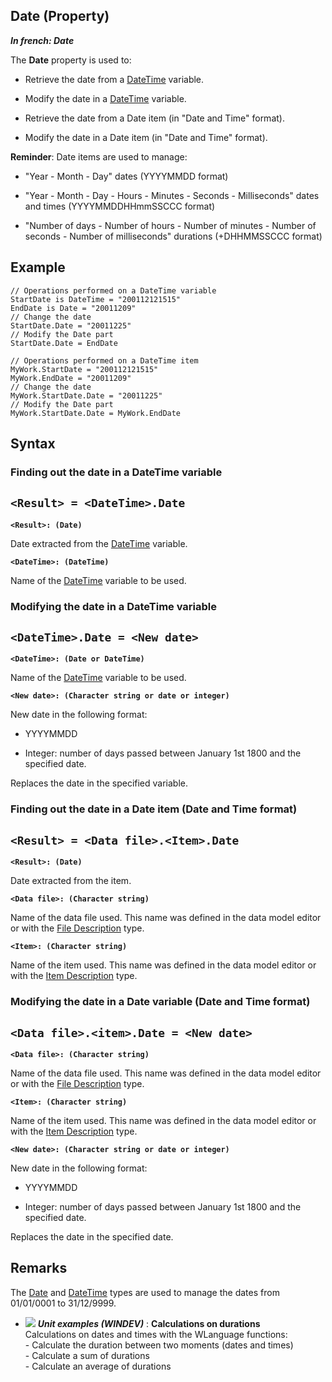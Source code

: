 


## Date (Property)

***In french: Date***
	



<a name="XUse"></a>
<a name="Use"></a>
<a name="description"></a>
The **Date** property is used to:

- Retrieve the date from a [DateTime](../Motscles/1514070.md) variable.

- Modify the date in a [DateTime](../Motscles/1514070.md) variable.

- Retrieve the date from a Date item (in "Date and Time" format).
	

- Modify the date in a Date item (in "Date and Time" format).
	




**Reminder**: Date items are used to manage:

- "Year - Month - Day" dates (YYYYMMDD format)

- "Year - Month - Day - Hours - Minutes - Seconds - Milliseconds" dates and times (YYYYMMDDHHmmSSCCC format)

- "Number of days - Number of hours - Number of minutes - Number of seconds - Number of milliseconds" durations (+DHHMMSSCCC format)





<a name="Example1"></a>
<a name="sample_code"></a>

## Example


```wl
// Operations performed on a DateTime variable
StartDate is DateTime = "200112121515"
EndDate is Date = "20011209"
// Change the date
StartDate.Date = "20011225"
// Modify the Date part
StartDate.Date = EndDate
```


<a name="Example2"></a>

```wl
// Operations performed on a DateTime item
MyWork.StartDate = "200112121515"
MyWork.EndDate = "20011209"
// Change the date
MyWork.StartDate.Date = "20011225"
// Modify the Date part
MyWork.StartDate.Date = MyWork.EndDate
```

<a name="XSYNTAX"></a>
<a name="SYNTAX1"></a>

## Syntax

### Finding out the date in a DateTime variable

`<Result> = <DateTime>.Date`
---

**`<Result>: (Date)`**

Date extracted from the [DateTime](../Motscles/1514070.md) variable.

**`<DateTime>: (DateTime)`**

Name of the [DateTime](../Motscles/1514070.md) variable to be used.  


<a name="SYNTAX2"></a>

### Modifying the date in a DateTime variable

`<DateTime>.Date = <New date>`
---

**`<DateTime>: (Date or DateTime)`**

Name of the [DateTime](../Motscles/1514070.md) variable to be used.

**`<New date>: (Character string or date or integer)`**

New date in the following format:

- YYYYMMDD

- Integer: number of days passed between January 1st 1800 and the specified date.




Replaces the date in the specified variable.  


<a name="SYNTAX3"></a>

### Finding out the date in a Date item (Date and Time format)

`<Result> = <Data file>.<Item>.Date`
---

**`<Result>: (Date)`**

Date extracted from the item.

**`<Data file>: (Character string)`**

Name of the data file used. This name was defined in the data model editor or with the [File Description](../WDLang4/1514065.md) type.

**`<Item>: (Character string)`**

Name of the item used. This name was defined in the data model editor or with the [Item Description](../WDLang4/1514071.md) type.  


<a name="SYNTAX4"></a>

### Modifying the date in a Date variable (Date and Time format)

`<Data file>.<item>.Date = <New date>`
---

**`<Data file>: (Character string)`**

Name of the data file used. This name was defined in the data model editor or with the [File Description](../WDLang4/1514065.md) type.

**`<Item>: (Character string)`**

Name of the item used. This name was defined in the data model editor or with the [Item Description](../WDLang4/1514071.md) type.

**`<New date>: (Character string or date or integer)`**

New date in the following format:

- YYYYMMDD

- Integer: number of days passed between January 1st 1800 and the specified date.




Replaces the date in the specified date.  



<a name="NOTE0"></a>
<a name="NOTE0_1"></a>

## Remarks
The [Date](../Motscles/1514066.md) and [DateTime](../Motscles/1514070.md) types are used to manage the dates from 01/01/0001 to 31/12/9999.


- ![](https://doc.pcsoft.fr/en-US/images/image.awp?langid=3&name=Calculationsondurations.gif) ***Unit examples (WINDEV)*** : **Calculations on durations** <br>Calculations on dates and times with the WLanguage functions: <br>- Calculate the duration between two moments (dates and times)<br>- Calculate a sum of durations<br>- Calculate an average of durations


